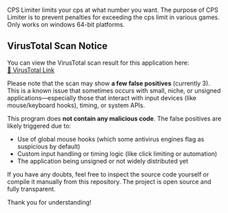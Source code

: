 CPS Limiter limits your cps at what number you want.
The purpose of CPS Limiter is to prevent penalties for exceeding the cps limit in various games.
Only works on windows 64-bit platforms.

## VirusTotal Scan Notice

You can view the VirusTotal scan result for this application here:  
[🔗 VirusTotal Link]([<your-link-here>](https://www.virustotal.com/gui/file/fba1172df0ebf037d74a3a835a47c0b5b85a5734abb2f5c0f0ab829223d3392c))

Please note that the scan may show **a few false positives** (currently 3).  
This is a known issue that sometimes occurs with small, niche, or unsigned applications—especially those that interact with input devices (like mouse/keyboard hooks), timing, or system APIs.

This program does **not contain any malicious code**. The false positives are likely triggered due to:

- Use of global mouse hooks (which some antivirus engines flag as suspicious by default)
- Custom input handling or timing logic (like click limiting or automation)
- The application being unsigned or not widely distributed yet

If you have any doubts, feel free to inspect the source code yourself or compile it manually from this repository. The project is open source and fully transparent.

Thank you for understanding!

